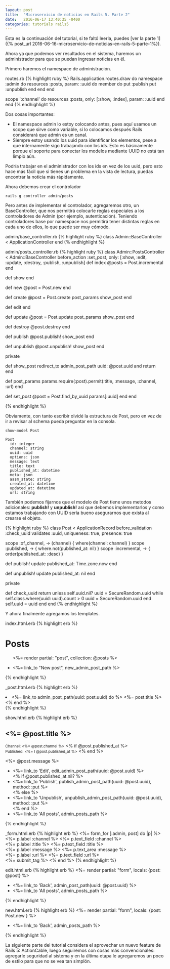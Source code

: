 ```yaml
---
layout: post
title:  "Microservicio de noticias en Rails 5. Parte 2"
date:   2016-06-17 13:40:35 -0400
categories: tutorials rails5
---
```


Esta es la continuación del tutorial, si te faltó leerla, puedes [ver la parte 1]({% post_url 2016-06-16-microservicio-de-noticias-en-rails-5-parte-1%}).

Ahora ya que podemos ver resultados en el sistema, haremos un administrador para que se puedan ingresar noticias en él.

Primero haremos el namespace de administración.

routes.rb
{% highlight ruby %}
Rails.application.routes.draw do
  namespace :admin do
    resources :posts, param: :uuid do
      member do
        put :publish
        put :unpublish
      end
    end
  end

  scope ':channel' do
    resources :posts, only: [:show, :index], param: :uuid
  end
end
{% endhighlight %}

Dos cosas importantes:
  - El namespace admin lo estoy colocando antes, pues aquí usamos un scope que sirve como variable, si lo colocamos después Rails considerará que admin es un canal.
  - Siempre estoy usando los uuid para identificar los elementos, pese a que internamente sigo trabajando con los ids. Esto es básicamente porque el soporte para conectar los modelos mediante UUID no está tan limpio aún.

Podría trabajar en el administrador con los ids en vez de los uuid, pero esto hace más fácil que si tienes un problema en la vista de lectura, puedas encontrar la noticia más rápidamente.

Ahora debemos crear el controlador
```
rails g controller admin/posts
```

Pero antes de implementar el controlador, agregaremos otro, un BaseController, que nos permitirá colocarle reglas especiales a los controladores de Admin (por ejemplo, autenticación). Teniendo controladores base por namespace nos permitirá tener distintas reglas en cada uno de ellos, lo que puede ser muy cómodo.

admin/base_controller.rb
{% highlight ruby %}
class Admin::BaseController < ApplicationController
end
{% endhighlight %}

admin/posts_controller.rb
{% highlight ruby %}
class Admin::PostsController < Admin::BaseController
  before_action :set_post, only: [:show, :edit, :update, :destroy, :publish, :unpublish]
  def index
    @posts = Post.incremental
  end

  def show
  end

  def new
    @post = Post.new
  end

  def create
    @post = Post.create post_params
    show_post
  end

  def edit
  end

  def update
    @post = Post.update post_params
    show_post
  end

  def destroy
    @post.destroy
  end

  def publish
    @post.publish!
    show_post
  end

  def unpublish
    @post.unpublish!
    show_post
  end

  private

  def show_post
    redirect_to admin_post_path uuid: @post.uuid and return
  end

  def post_params
    params.require(:post).permit(:title, :message, :channel, :url)
  end

  def set_post
    @post = Post.find_by_uuid params[:uuid]
  end
end

{% endhighlight %}

Obviamente, con tanto escribir olvidé la estructura de Post, pero en vez de ir a revisar al schema pueda preguntar en la consola.

```
show-model Post

Post
  id: integer
  channel: string
  uuid: uuid
  options: json
  message: text
  title: text
  published_at: datetime
  meta: json
  aasm_state: string
  created_at: datetime
  updated_at: datetime
  url: string

```

También podemos fijarnos que el modelo de Post tiene unos metodos adicionales: __publish!__ y __unpublish!__ asi que debemos implementarlos y como estamos trabajando con UUID sería bueno asegurarnos que exista al crearse el objeto.

{% highlight ruby %}
class Post < ApplicationRecord
  before_validation :check_uuid
  validates :uuid, uniqueness: true, presence: true

  scope :of_channel, -> (channel) { where(channel: channel) }
  scope :published, -> { where.not(published_at: nil) }
  scope :incremental, -> { order(published_at: :desc) }

  def publish!
    update published_at: Time.zone.now
  end

  def unpublish!
    update published_at: nil
  end

  private

  def check_uuid
    return unless self.uuid.nil?
    uuid  = SecureRandom.uuid
    while self.class.where(uuid: uuid).count > 0
      uuid = SecureRandom.uuid
    end
    self.uuid = uuid
  end
end
{% endhighlight %}

Y ahora finalmente agregamos los templates.

index.html.erb
{% highlight erb %}
<h1>Posts</h1>
<ul class="nms-post-list">
  <%= render partial: "post", collection: @posts %>
</ul>
<ul class="nms-posts-actions">
  <li><%= link_to "New post", new_admin_post_path %></li>
</ul>
{% endhighlight %}

_post.html.erb
{% highlight erb %}
<li class="nms-post-list-item">
  <%= link_to admin_post_path(uuid: post.uuid) do %>
    <%= post.title %>
  <% end %>
</li>
{% endhighlight %}

show.html.erb
{% highlight erb %}
<article class="nms-post" data-uuid="<%= @post.uuid %>">
  <h1 class="nms-post-title"><%= @post.title %></h1>
  <p class="nms-post-header">
    <small class="nms-post-channel" data-value="<%= @post.channel %>">Channel: <%= @post.channel %></small>
    <% if @post.published_at %>
    <br />
    <small class="nms-post-publication-date" data-value="<%= @post.published_at %>">Published: <%= l @post.published_at %></small>
    <% end %>
  </p>
  <p class="nms-post-message"><%= @post.message %></p>
</article>
<ul class="nms-post-actions">
  <li><%= link_to 'Edit', edit_admin_post_path(uuid: @post.uuid) %></li>
  <% if @post.published_at.nil? %>
    <li><%= link_to 'Publish', publish_admin_post_path(uuid: @post.uuid), method: :put %></li>
  <% else %>
    <li><%= link_to 'Unpublish', unpublish_admin_post_path(uuid: @post.uuid), method: :put %></li>
  <% end %>
  <li><%= link_to 'All posts', admin_posts_path %></li>
</ul>
{% endhighlight %}

_form.html.erb
{% highlight erb %}
<%= form_for [:admin, post] do |p| %>
  <%= p.label :channel %>
  <%= p.text_field :channel %> <br />
  <%= p.label :title %>
  <%= p.text_field :title %> <br />
  <%= p.label :message %>
  <%= p.text_area :message %> <br />
  <%= p.label :url %>
  <%= p.text_field :url %> <br />
  <%= submit_tag  %>
<% end %>
{% endhighlight %}

edit.html.erb
{% highlight erb %}
<%= render partial: "form", locals: {post: @post} %>

<ul class="nms-edit-post-options">
  <li><%= link_to 'Back',  admin_post_path(uuid: @post.uuid) %></li>
  <li><%= link_to 'All posts', admin_posts_path %></li>
</ul>
{% endhighlight %}

new.html.erb
{% highlight erb %}
<%= render partial: "form", locals: {post: Post.new } %>

<ul class="nms-new-post-options">
  <li><%= link_to 'Back', admin_posts_path %></li>
</ul>
{% endhighlight %}

La siguiente parte del tutorial considera el aprovechar un nuevo feature de Rails 5: ActionCable, luego seguiremos con cosas más convencionales: agregarle seguridad al sistema y en la última etapa le agregaremos un poco de estilo para que no se vea tan simplón.




